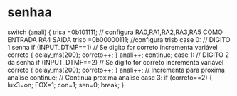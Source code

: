 senhaa
======

switch (anali) {       trisa =0b101111;  // configura RA0,RA1,RA2,RA3,RA5 COMO ENTRADA RA4 SAIDA       trisb =0b00000111;   //configura trisb         case 0:                          // DIGITO 1 senha if (INPUT_DTMF==1)       // Se digito for correto incrementa variável correto { delay_ms(200); correto++; } anali++; continue;   case 1:                 // DIGITO 2 da senha if (INPUT_DTMF==2)      // Se digito for correto incrementa variável correto { delay_ms(200); correto++;  } anali++;               // Incrementa para proxima analise continue;               // Continua proxima analise  case 3: if (correto==2) { lux3=on; FOX=1; con=1; sen=0; break;  }
